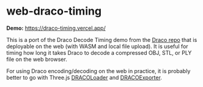 # web-draco-timing

**Demo:** https://draco-timing.vercel.app/

This is a port of the Draco Decode Timing demo from the [Draco repo](https://github.com/google/draco) that is deployable on the web (with WASM and local file upload).
It is useful for timing how long it takes Draco to decode a compressed OBJ, STL, or PLY file on the web browser.

For using Draco encoding/decoding on the web in practice, it is probably better to go with Three.js [DRACOLoader](https://threejs.org/docs/#examples/en/loaders/DRACOLoader ) and [DRACOExporter](https://threejs.org/docs/?q=draco#examples/en/exporters/DRACOExporter ).
